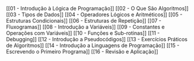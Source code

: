 [[01 - Introdução à Lógica de Programação]]
[[02 - O Que São Algoritmos]]
[[03 - Tipos de Dados]]
[[04 - Operadores Lógicos e Aritméticos]]
[[05 - Estruturas Condicionais]]
[[06 - Estruturas de Repetição]]
[[07 - Fluxogramas]]
[[08 - Introdução a Variáveis]]
[[09 - Constantes e Operações com Variáveis]]
[[10 - Funções e Sub-rotinas]]
[[11 - Debugging]]
[[12 - Introdução a Pseudocódigos]]
[[13 - Exercícios Práticos de Algoritmos]]
[[14 - Introdução a Linguagens de Programação]]
[[15 - Escrevendo o Primeiro Programa]]
[[16 - Revisão e Aplicação]]

